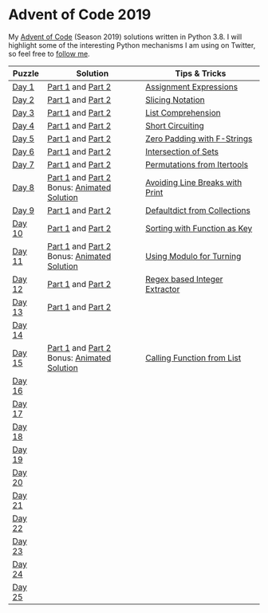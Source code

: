 # Advent of Code 2019
My [Advent of Code](https://adventofcode.com/2019) (Season 2019) solutions written in Python 3.8. I will highlight some of the interesting Python mechanisms I am using on Twitter, so feel free to [follow me](https://twitter.com/Dementophobia).

| Puzzle                                         | Solution                                                     | Tips & Tricks                                                |
| ---------------------------------------------- | ------------------------------------------------------------ | ------------------------------------------------------------ |
| [Day 1](https://adventofcode.com/2019/day/1)   | [Part 1](./2019_01_p1.py) and [Part 2](./2019_01_p2.py)      | [Assignment Expressions](https://twitter.com/Dementophobia/status/1201027632349040640) |
| [Day 2](https://adventofcode.com/2019/day/2)   | [Part 1](./2019_02_p1.py) and [Part 2](./2019_02_p2.py)      | [Slicing Notation](https://twitter.com/Dementophobia/status/1201382006774468608) |
| [Day 3](https://adventofcode.com/2019/day/3)   | [Part 1](./2019_03_p1.py) and [Part 2](./2019_03_p2.py)      | [List Comprehension](https://twitter.com/Dementophobia/status/1201749348083781632) |
| [Day 4](https://adventofcode.com/2019/day/4)   | [Part 1](./2019_04_p1.py) and [Part 2](./2019_04_p2.py)      | [Short Circuiting](https://twitter.com/Dementophobia/status/1202108904429309952) |
| [Day 5](https://adventofcode.com/2019/day/5)   | [Part 1](./2019_05_p1.py) and [Part 2](./2019_05_p2.py)      | [Zero Padding with F-Strings](https://twitter.com/Dementophobia/status/1202487898194546689) |
| [Day 6](https://adventofcode.com/2019/day/6)   | [Part 1](./2019_06_p1.py) and [Part 2](./2019_06_p2.py)      | [Intersection of Sets](https://twitter.com/Dementophobia/status/1202848979328876546) |
| [Day 7](https://adventofcode.com/2019/day/7)   | [Part 1](./2019_07_p1.py) and [Part 2](./2019_07_p2.py)      | [Permutations from Itertools](https://twitter.com/Dementophobia/status/1203214917697970178) |
| [Day 8](https://adventofcode.com/2019/day/8)   | [Part 1](./2019_08_p1.py) and [Part 2](./2019_08_p2.py) <br />Bonus: [Animated Solution](./extras/README.md#day-8---animation-using-python-and-gimp) | [Avoiding Line Breaks with Print](https://twitter.com/Dementophobia/status/1203560697940119553) |
| [Day 9](https://adventofcode.com/2019/day/9)   | [Part 1](./2019_09_p1.py) and [Part 2](./2019_09_p2.py)      | [Defaultdict from Collections](https://twitter.com/Dementophobia/status/1203932274280022017) |
| [Day 10](https://adventofcode.com/2019/day/10) | [Part 1](./2019_10_p1.py) and [Part 2](./2019_10_p2.py)      | [Sorting with Function as Key](https://twitter.com/Dementophobia/status/1204468347917783042) |
| [Day 11](https://adventofcode.com/2019/day/11) | [Part 1](./2019_11_p1.py) and [Part 2](./2019_11_p2.py) <br />Bonus: [Animated Solution](./extras/README.md#day-11---another-animation-using-python-and-gimp) | [Using Modulo for Turning](https://twitter.com/Dementophobia/status/1204657448361086976) |
| [Day 12](https://adventofcode.com/2019/day/12) | [Part 1](./2019_12_p1.py) and [Part 2](./2019_12_p2.py)      | [Regex based Integer Extractor](https://twitter.com/Dementophobia/status/1205239170219814934) |
| [Day 13](https://adventofcode.com/2019/day/13) | [Part 1](./2019_13_p1.py) and [Part 2](./2019_13_p2.py)      |                                                              |
| [Day 14](https://adventofcode.com/2019/day/14) |                                                              |                                                              |
| [Day 15](https://adventofcode.com/2019/day/15) | [Part 1](./2019_15_p1.py) and [Part 2](./2019_15_p2.py)<br />Bonus: [Animated Solution](./extras/README.md#day-15---flooding-the-area-with-oxygen) | [Calling Function from List](https://twitter.com/Dementophobia/status/1206182646289780742) |
| [Day 16](https://adventofcode.com/2019/day/16) |                                                              |                                                              |
| [Day 17](https://adventofcode.com/2019/day/17) |                                                              |                                                              |
| [Day 18](https://adventofcode.com/2019/day/18) |                                                              |                                                              |
| [Day 19](https://adventofcode.com/2019/day/19) |                                                              |                                                              |
| [Day 20](https://adventofcode.com/2019/day/20) |                                                              |                                                              |
| [Day 21](https://adventofcode.com/2019/day/21) |                                                              |                                                              |
| [Day 22](https://adventofcode.com/2019/day/22) |                                                              |                                                              |
| [Day 23](https://adventofcode.com/2019/day/23) |                                                              |                                                              |
| [Day 24](https://adventofcode.com/2019/day/24) |                                                              |                                                              |
| [Day 25](https://adventofcode.com/2019/day/25) |                                                              |                                                              |

